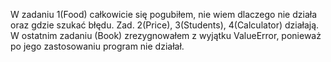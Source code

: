 W zadaniu 1(Food) całkowicie się pogubiłem, nie wiem dlaczego nie działa oraz gdzie szukać błędu.
Zad. 2(Price), 3(Students), 4(Calculator) działają.
W ostatnim zadaniu (Book) zrezygnowałem z wyjątku ValueError, ponieważ po jego zastosowaniu program nie działał.
